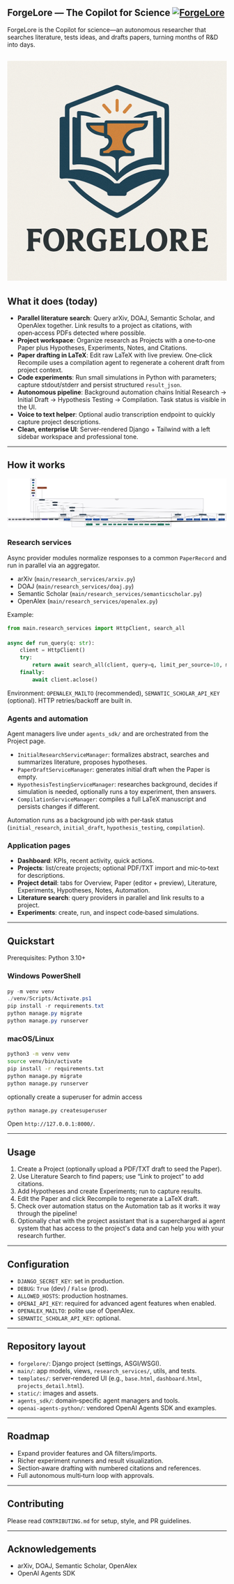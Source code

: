 ## ForgeLore — The Copilot for Science [![ForgeLore](https://img.shields.io/badge/Visit-FORGELORE.CA-blue?logo=forge&logoColor=white&style=for-the-badge)](https://forgelore.ca)

ForgeLore is the Copilot for science—an autonomous researcher that searches literature, tests ideas, and drafts papers, turning months of R&D into days.

![ForgeLore](static/images/forge_lore_logo.png)
---

## What it does (today)
- **Parallel literature search**: Query arXiv, DOAJ, Semantic Scholar, and OpenAlex together. Link results to a project as citations, with open‑access PDFs detected where possible.
- **Project workspace**: Organize research as Projects with a one‑to‑one Paper plus Hypotheses, Experiments, Notes, and Citations.
- **Paper drafting in LaTeX**: Edit raw LaTeX with live preview. One‑click Recompile uses a compilation agent to regenerate a coherent draft from project context.
- **Code experiments**: Run small simulations in Python with parameters; capture stdout/stderr and persist structured `result_json`.
- **Autonomous pipeline**: Background automation chains Initial Research → Initial Draft → Hypothesis Testing → Compilation. Task status is visible in the UI.
- **Voice to text helper**: Optional audio transcription endpoint to quickly capture project descriptions.
- **Clean, enterprise UI**: Server‑rendered Django + Tailwind with a left sidebar workspace and professional tone.

---

## How it works

![Architecture](static/images/fulldiagram.png)

### Research services
Async provider modules normalize responses to a common `PaperRecord` and run in parallel via an aggregator.

- arXiv (`main/research_services/arxiv.py`)
- DOAJ (`main/research_services/doaj.py`)
- Semantic Scholar (`main/research_services/semanticscholar.py`)
- OpenAlex (`main/research_services/openalex.py`)

Example:
```python
from main.research_services import HttpClient, search_all

async def run_query(q: str):
    client = HttpClient()
    try:
        return await search_all(client, query=q, limit_per_source=10, mailto="you@example.com")
    finally:
        await client.aclose()
```

Environment: `OPENALEX_MAILTO` (recommended), `SEMANTIC_SCHOLAR_API_KEY` (optional). HTTP retries/backoff are built in.

### Agents and automation
Agent managers live under `agents_sdk/` and are orchestrated from the Project page.

- `InitialResearchServiceManager`: formalizes abstract, searches and summarizes literature, proposes hypotheses.
- `PaperDraftServiceManager`: generates initial draft when the Paper is empty.
- `HypothesisTestingServiceManager`: researches background, decides if simulation is needed, optionally runs a toy experiment, then answers.
- `CompilationServiceManager`: compiles a full LaTeX manuscript and persists changes if different.

Automation runs as a background job with per‑task status (`initial_research`, `initial_draft`, `hypothesis_testing`, `compilation`).

### Application pages
- **Dashboard**: KPIs, recent activity, quick actions.
- **Projects**: list/create projects; optional PDF/TXT import and mic‑to‑text for descriptions.
- **Project detail**: tabs for Overview, Paper (editor + preview), Literature, Experiments, Hypotheses, Notes, Automation.
- **Literature search**: query providers in parallel and link results to a project.
- **Experiments**: create, run, and inspect code‑based simulations.

---

## Quickstart

Prerequisites: Python 3.10+

### Windows PowerShell
```powershell
py -m venv venv
./venv/Scripts/Activate.ps1
pip install -r requirements.txt
python manage.py migrate
python manage.py runserver
```

### macOS/Linux
```bash
python3 -m venv venv
source venv/bin/activate
pip install -r requirements.txt
python manage.py migrate
python manage.py runserver
```

optionally create a superuser for admin access
```bash
python manage.py createsuperuser
```

Open `http://127.0.0.1:8000/`.

---

## Usage
1. Create a Project (optionally upload a PDF/TXT draft to seed the Paper).
2. Use Literature Search to find papers; use “Link to project” to add citations.
3. Add Hypotheses and create Experiments; run to capture results.
4. Edit the Paper and click Recompile to regenerate a LaTeX draft.
5. Check over automation status on the Automation tab as it works it way through the pipeline!
6. Optionally chat with the project assistant that is a supercharged ai agent system that has access to the project's data and can help you with your research further.

---

## Configuration
- `DJANGO_SECRET_KEY`: set in production.
- `DEBUG`: `True` (dev) / `False` (prod).
- `ALLOWED_HOSTS`: production hostnames.
- `OPENAI_API_KEY`: required for advanced agent features when enabled.
- `OPENALEX_MAILTO`: polite use of OpenAlex.
- `SEMANTIC_SCHOLAR_API_KEY`: optional.

---

## Repository layout
- `forgelore/`: Django project (settings, ASGI/WSGI).
- `main/`: app models, views, `research_services/`, utils, and tests.
- `templates/`: server‑rendered UI (e.g., `base.html`, `dashboard.html`, `projects_detail.html`).
- `static/`: images and assets.
- `agents_sdk/`: domain‑specific agent managers and tools.
- `openai-agents-python/`: vendored OpenAI Agents SDK and examples.

---

## Roadmap
- Expand provider features and OA filters/imports.
- Richer experiment runners and result visualization.
- Section‑aware drafting with numbered citations and references.
- Full autonomous multi‑turn loop with approvals.

---

## Contributing
Please read `CONTRIBUTING.md` for setup, style, and PR guidelines.

---

## Acknowledgements
- arXiv, DOAJ, Semantic Scholar, OpenAlex
- OpenAI Agents SDK



